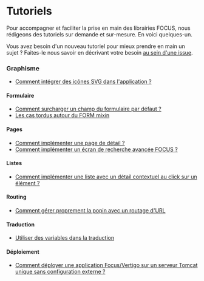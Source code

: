 # Tutoriels

Pour accompagner et faciliter la prise en main des librairies FOCUS, nous rédigeons des tutoriels sur demande et sur-mesure.
En voici quelques-un.

Vous avez besoin d'un nouveau tutoriel pour mieux prendre en main un sujet ? Faites-le nous savoir en décrivant votre besoin [au sein d'une issue](https://github.com/KleeGroup/focus-docs/issues).

### Graphisme
- [Comment intégrer des icônes SVG dans l'application ?](font-svg.md)

#### Formulaire
- [Comment surcharger un champ du formulaire par défaut ?](surcharger-form-input.md)
- [Les cas tordus autour du FORM mixin](cas-tordus-form-mixin.md)

#### Pages
- [Comment implémenter une page de détail ?](detail.md)
- [Comment implémenter un écran de recherche avancée FOCUS ?](recherche-avancee.md)

#### Listes
- [Comment implémenter une liste avec un détail contextuel au click sur un élément ?](admin-list.md)

#### Routing
- [Comment gérer proprement la popin avec un routage d'URL](gestion-popin-apres-redirection.md)

#### Traduction
- [Utiliser des variables dans la traduction](traductions.md)

#### Déploiement
- [Comment déployer une application Focus/Vertigo sur un serveur Tomcat unique sans configuration externe ?](deployment-focus-vertigo.md)
